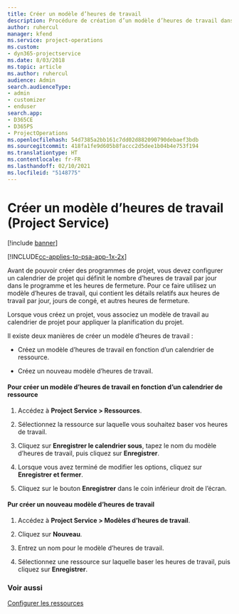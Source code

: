 ```yaml
---
title: Créer un modèle d’heures de travail
description: Procédure de création d’un modèle d’heures de travail dans Project Service
author: ruhercul
manager: kfend
ms.service: project-operations
ms.custom:
- dyn365-projectservice
ms.date: 8/03/2018
ms.topic: article
ms.author: ruhercul
audience: Admin
search.audienceType:
- admin
- customizer
- enduser
search.app:
- D365CE
- D365PS
- ProjectOperations
ms.openlocfilehash: 54d7385a2bb161c7dd02d882090790debaef3bdb
ms.sourcegitcommit: 418fa1fe9d605b8faccc2d5dee1b04b4e753f194
ms.translationtype: HT
ms.contentlocale: fr-FR
ms.lasthandoff: 02/10/2021
ms.locfileid: "5148775"
---
```

# <a name="create-a-work-hours-template-project-service"></a>Créer un modèle d’heures de travail (Project Service)

[!include [banner](../includes/psa-now-project-operations.md)]

[!INCLUDE[cc-applies-to-psa-app-1x-2x](../includes/cc-applies-to-psa-app-1x-2x.md)]

Avant de pouvoir créer des programmes de projet, vous devez configurer un calendrier de projet qui définit le nombre d’heures de travail par jour dans le programme et les heures de fermeture. Pour ce faire utilisez un modèle d’heures de travail, qui contient les détails relatifs aux heures de travail par jour, jours de congé, et autres heures de fermeture.  
  
 Lorsque vous créez un projet, vous associez un modèle de travail au calendrier de projet pour appliquer la planification du projet.  
  
 Il existe deux manières de créer un modèle d’heures de travail :  
  
-   Créez un modèle d’heures de travail en fonction d’un calendrier de ressource.  
  
-   Créez un nouveau modèle d’heures de travail.  
  
#### <a name="to-create-a-work-hours-template-based-on-a-resources-calendar"></a>Pour créer un modèle d’heures de travail en fonction d’un calendrier de ressource  
  
1.  Accédez à **Project Service > Ressources**.  
  
2.  Sélectionnez la ressource sur laquelle vous souhaitez baser vos heures de travail.  
  
3.  Cliquez sur **Enregistrer le calendrier sous**, tapez le nom du modèle d’heures de travail, puis cliquez sur **Enregistrer**.  
  
4.  Lorsque vous avez terminé de modifier les options, cliquez sur **Enregistrer et fermer**.  
  
5.  Cliquez sur le bouton **Enregistrer** dans le coin inférieur droit de l’écran.  
  
#### <a name="to-create-a-new-work-hours-template"></a>Pur créer un nouveau modèle d’heures de travail  
  
1.  Accédez à **Project Service > Modèles d’heures de travail**.  
  
2.  Cliquez sur **Nouveau**.  
  
3.  Entrez un nom pour le modèle d’heures de travail.  
  
4.  Sélectionnez une ressource sur laquelle baser les heures de travail, puis cliquez sur **Enregistrer**.  
  
### <a name="see-also"></a>Voir aussi  
 [Configurer les ressources](../psa/set-up-resources.md)

